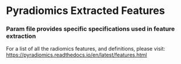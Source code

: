 # Pyradiomics Extracted Features

### Param file provides specific specifications used in feature extraction

For a list of all the radiomics features, and definitions, please visit: https://pyradiomics.readthedocs.io/en/latest/features.html
